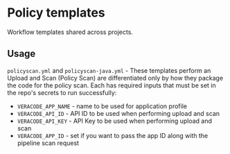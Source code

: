 # Policy templates

Workflow templates shared across projects.

## Usage

`policyscan.yml` and `policyscan-java.yml` - These templates perform an Upload and Scan (Policy Scan) are differentiated only by how they package the code for the policy scan. Each has required inputs that must be set in the repo's secrets to run successfully:

- `VERACODE_APP_NAME` - name to be used for application profile
- `VERACODE_API_ID` - API ID to be used when performing upload and scan
- `VERACODE_API_KEY` - API Key to be used when performing upload and scan
- `VERACODE_APP_ID` - set if you want to pass the app ID along with the pipeline scan request

